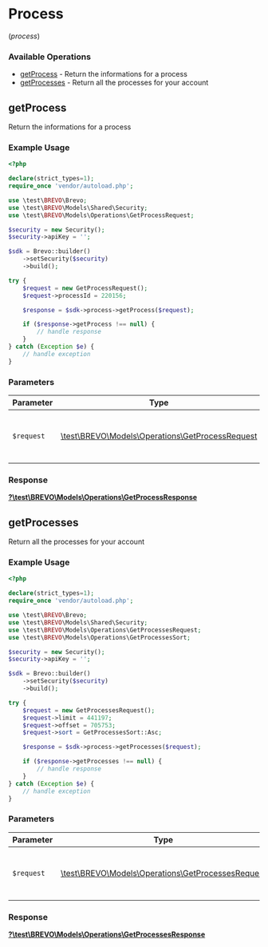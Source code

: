 # Process
(*process*)

### Available Operations

* [getProcess](#getprocess) - Return the informations for a process
* [getProcesses](#getprocesses) - Return all the processes for your account

## getProcess

Return the informations for a process

### Example Usage

```php
<?php

declare(strict_types=1);
require_once 'vendor/autoload.php';

use \test\BREVO\Brevo;
use \test\BREVO\Models\Shared\Security;
use \test\BREVO\Models\Operations\GetProcessRequest;

$security = new Security();
$security->apiKey = '';

$sdk = Brevo::builder()
    ->setSecurity($security)
    ->build();

try {
    $request = new GetProcessRequest();
    $request->processId = 220156;

    $response = $sdk->process->getProcess($request);

    if ($response->getProcess !== null) {
        // handle response
    }
} catch (Exception $e) {
    // handle exception
}
```

### Parameters

| Parameter                                                                                       | Type                                                                                            | Required                                                                                        | Description                                                                                     |
| ----------------------------------------------------------------------------------------------- | ----------------------------------------------------------------------------------------------- | ----------------------------------------------------------------------------------------------- | ----------------------------------------------------------------------------------------------- |
| `$request`                                                                                      | [\test\BREVO\Models\Operations\GetProcessRequest](../../models/operations/GetProcessRequest.md) | :heavy_check_mark:                                                                              | The request object to use for the request.                                                      |


### Response

**[?\test\BREVO\Models\Operations\GetProcessResponse](../../models/operations/GetProcessResponse.md)**


## getProcesses

Return all the processes for your account

### Example Usage

```php
<?php

declare(strict_types=1);
require_once 'vendor/autoload.php';

use \test\BREVO\Brevo;
use \test\BREVO\Models\Shared\Security;
use \test\BREVO\Models\Operations\GetProcessesRequest;
use \test\BREVO\Models\Operations\GetProcessesSort;

$security = new Security();
$security->apiKey = '';

$sdk = Brevo::builder()
    ->setSecurity($security)
    ->build();

try {
    $request = new GetProcessesRequest();
    $request->limit = 441197;
    $request->offset = 705753;
    $request->sort = GetProcessesSort::Asc;

    $response = $sdk->process->getProcesses($request);

    if ($response->getProcesses !== null) {
        // handle response
    }
} catch (Exception $e) {
    // handle exception
}
```

### Parameters

| Parameter                                                                                           | Type                                                                                                | Required                                                                                            | Description                                                                                         |
| --------------------------------------------------------------------------------------------------- | --------------------------------------------------------------------------------------------------- | --------------------------------------------------------------------------------------------------- | --------------------------------------------------------------------------------------------------- |
| `$request`                                                                                          | [\test\BREVO\Models\Operations\GetProcessesRequest](../../models/operations/GetProcessesRequest.md) | :heavy_check_mark:                                                                                  | The request object to use for the request.                                                          |


### Response

**[?\test\BREVO\Models\Operations\GetProcessesResponse](../../models/operations/GetProcessesResponse.md)**

